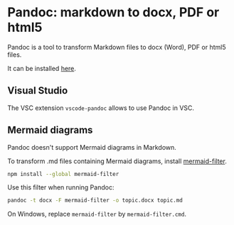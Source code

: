 # Pandoc: markdown to docx, PDF or html5

Pandoc is a tool to transform Markdown files to docx (Word), PDF or html5 files.

It can be installed [here](https://pandoc.org/installing.html).

## Visual Studio

The VSC extension `vscode-pandoc` allows to use Pandoc in VSC.

## Mermaid diagrams

Pandoc doesn't support Mermaid diagrams in Markdown.

To transform .md files containing Mermaid diagrams, install [mermaid-filter](https://github.com/raghur/mermaid-filter).

```bash
npm install --global mermaid-filter
```

Use this filter when running Pandoc:

```bash
pandoc -t docx -F mermaid-filter -o topic.docx topic.md
```

On Windows, replace `mermaid-filter` by `mermaid-filter.cmd`.
